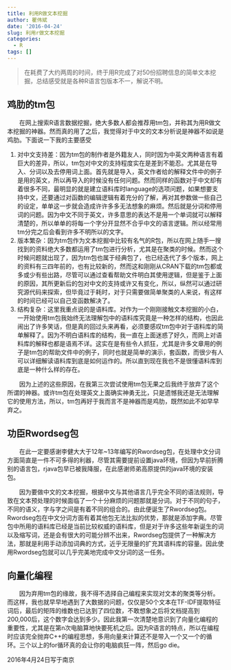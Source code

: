 ```yaml
---
title: 利用R做文本挖掘
author: 瞿伟斌
date: '2016-04-24'
slug: 利用r做文本挖掘
categories:
  - R
tags: []
---
```


>在耗费了大约两周的时间，终于用R完成了对50份招聘信息的简单文本挖掘，总结感受就是各种R语言包版本不一，解说不明。

## 鸡肋的tm包

&emsp;&emsp;在网上搜索R语言数据挖掘，绝大多数人都会推荐用tm包，并称其为用R做文本挖掘的神器。然而真的用了之后，我觉得对于中文的文本分析说是神器不如说是鸡肋。下面说一下我的主要感受

1. 对中文支持差：因为tm包的制作者是外籍友人，同时因为中英文两种语言有着巨大的差异，所以，tm包对中文的支持程度实在是差到不能忍。尤其是在导入、分词以及去停用词上面。首先就是导入，英文作者给的解释文件中的例子是用的英文，所以再导入的时候没有任何问题。然而同样的函数对于中文却有着很多不同，最明显的就是建立语料库时language的选项问题，如果想要支持中文，还要通过对函数的编辑逻辑有着充分的了解，再对其参数做一些自己的设定，单单这一步就会造成许许多多无法想象的麻烦。然后就是分词和停用词的问题。因为中文不同于英文，许多意思的表达不是用一个单词就可以解释清楚的，所以单单的将每一个字分开显然不合乎中文的语言逻辑。所以经常用tm分完之后会看到许多不明所以的文字。
2. 版本繁杂：因为tm包作为文本挖掘中比较有名气的R包，所以在网上随手一搜找到的资料绝大多数都运用了tm包进行分析，尤其是在聚类的时候。然而这个时候问题就出现了，因为tm包也属于经典包了，也已经迭代了多个版本，网上的资料有三四年前的，也有比较新的，然而这和刚刚从CRAN下载的tm包都或多或少有些出路，尽管可以通过查看帮助文件明白其使用逻辑，但是鉴于上面的原因，其所更新后的包对中文的支持或许又有变化，所以，纵然可以通过研究源代码来探索，但毕竟过于耗时，对于只需要做简单聚类的人来说，有这样的时间已经可以自己变函数解决了。
3. 结构复杂：这里我重点说的是语料库。对作为一个刚刚接触文本挖掘的小白，一开始使用tm包我始终无法理解包中的语料库究竟是一种怎样的结构，也因此闹出了许多笑话，但是真的回过头来再看，必须要感叹tm包中对于语料库的简单解释了。因为不明白语料库的结构，我一直在上面迷惑了好久，而网上对语料库的解释也都是语焉不详。这实在是有些令人抓狂，尤其是许多文章用的例子是tm包的帮助文件中的例子，同时也就是简单的演示，套函数，而很少有人可以详细解读语料库到底是如何运作的。所以直到现在我也不是很懂语料库到底是一种什么样的存在。

&emsp;&emsp;因为上述的这些原因，在我第三次尝试使用tm包无果之后我终于放弃了这个所谓的神器。或许tm包在处理英文上面确实神勇无比，只是遗憾我还是无法理解它的使用方法，所以，tm包再好于我而言不是神器而是鸡肋，既然如此不如早早弃之。

## 功臣Rwordseg包

&emsp;&emsp;在此一定要感谢李健大大于12年~13年编写的Rwordseg包，在处理中文分词方面简直是一件不可多得的利器，尽管其需要提前设置java环境，但因为早前折腾别的语言包，rjava包早已被我降服，在此感谢师弟高原提供的java环境的安装包。

&emsp;&emsp;因为要做中文的文本挖掘，根据中文与其他语言几乎完全不同的语法规则，导致在文本预处理的时候面临了一个十分麻烦的问题那就是分词。对于不同的句子，不同的语义，字与字之间是有着不同的组合的。由此便诞生了Rwordseg包。Rwordseg包在中文分词方面有着其他包无法比拟的优势，那就是添加字典。尽管包中所用的语料库已经是当前比较权威的语料库，但是对于许多这些年新诞生的词以及缩写词，还是会有很大的可能分辨不出来，Rwordseg包提供了一种解决方法，那就是利用手动添加词典的方式，近乎无限量的扩充其语料库的容量。因此使用Rwordseg包就可以几乎完美地完成中文分词的这一任务。

## 向量化编程

&emsp;&emsp;因为弃用tm包的缘故，我不得不选择自己编程来实现对文本的聚类等分析。而这样，我也就早早地遇到了大数据的问题，仅仅是50个文本在TF-IDF提取特征词后，最后的矩阵的维数也已达到了四位数，不敢想象之后将文档提高到200,000后，这个数字会达到多少。因此我第一次清楚地意识到了向量化编程的重要性，尤其是在第n次电脑算地快要死机之后。因为R语言的特点，所以在编程时应该完全抛弃C++的编程思想，多用向量来计算还不是带入一个又一个的循环。三个以上的for循环真的会让你的电脑疯狂一阵，然后go die。

2016年4月24日写于南京
